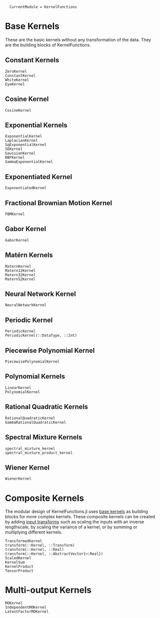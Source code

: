 ```@meta
  CurrentModule = KernelFunctions
```

# Base Kernels

These are the basic kernels without any transformation of the data. They are the building blocks of KernelFunctions.

## Constant Kernels

```@docs
ZeroKernel
ConstantKernel
WhiteKernel
EyeKernel
```

## Cosine Kernel

```@docs
CosineKernel
```

## Exponential Kernels

```@docs
ExponentialKernel
LaplacianKernel
SqExponentialKernel
SEKernel
GaussianKernel
RBFKernel
GammaExponentialKernel
```

## Exponentiated Kernel

```@docs
ExponentiatedKernel
```

## Fractional Brownian Motion Kernel

```@docs
FBMKernel
```

## Gabor Kernel

```@docs
GaborKernel
```

## Matérn Kernels

```@docs
MaternKernel
Matern12Kernel
Matern32Kernel
Matern52Kernel
```

## Neural Network Kernel

```@docs
NeuralNetworkKernel
```

## Periodic Kernel

```@docs
PeriodicKernel
PeriodicKernel(::DataType, ::Int)
```

## Piecewise Polynomial Kernel

```@docs
PiecewisePolynomialKernel
```

## Polynomial Kernels

```@docs
LinearKernel
PolynomialKernel
```

## Rational Quadratic Kernels

```@docs
RationalQuadraticKernel
GammaRationalQuadraticKernel
```

## Spectral Mixture Kernels

```@docs
spectral_mixture_kernel
spectral_mixture_product_kernel
```

## Wiener Kernel

```@docs
WienerKernel
```

# Composite Kernels

The modular design of KernelFunctions.jl uses [base kernels](@ref) as building blocks for
more complex kernels. These composite kernels can be created by adding
[input transforms](@ref) such as scaling the inputs with an inverse lengthscale, by scaling the
variance of a kernel, or by summing or multiplying different kernels.

```@docs
TransformedKernel
transform(::Kernel, ::Transform)
transform(::Kernel, ::Real)
transform(::Kernel, ::AbstractVector{<:Real})
ScaledKernel
KernelSum
KernelProduct
TensorProduct
```

# Multi-output Kernels

```@docs
MOKernel
IndependentMOKernel
LatentFactorMOKernel
```
